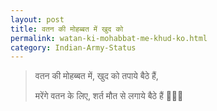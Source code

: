 ```yaml
---
layout: post
title: वतन की मोहब्बत में खुद को
permalink: watan-ki-mohabbat-me-khud-ko.html
category: Indian-Army-Status
---
```

> वतन की मोहब्बत में, खुद को तपाये बैठे हैं, 
> 
> मरेंगे वतन के लिए, शर्त मौत से लगाये बैठे हैं 🙏🇮🇳
